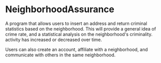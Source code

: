# NeighborhoodAssurance

A program that allows users to insert an address and return criminal statistics based on the neighborhood.
This will provide a general idea of crime rate, and a statistical analysis on the neighborhood's criminality.
activity has increased or decreased over time.

Users can also create an account, affiliate with a neighborhood, and communicate with others in the same neighborhood.
